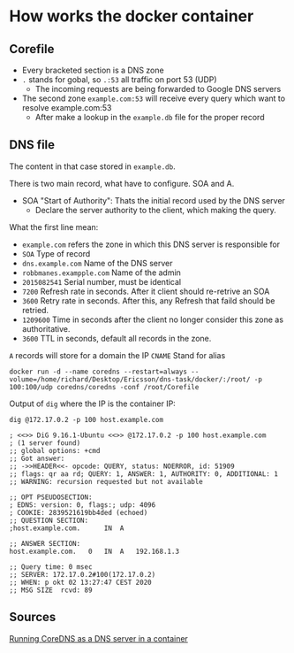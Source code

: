 # How works the docker container

## Corefile

- Every bracketed section is a DNS zone
- `.` stands for gobal, so `.:53` all traffic on port 53 (UDP)
  - The incoming requests are being forwarded to Google DNS servers 
- The second zone `example.com:53` will receive every query which want to resolve example.com:53
  - After make a lookup in the `example.db` file for the proper record 

## DNS file

The content in that case stored in `example.db`.

There is two main record, what have to configure. SOA and A. 

- SOA "Start of Authority": Thats the initial record used by the DNS server
  - Declare the server authority to the client, which making the query. 

What the first line mean: 

- `example.com` refers the zone in which this DNS server is responsible for
- `SOA` Type of record
- `dns.example.com` Name of the DNS server
- `robbmanes.exampple.com` Name of the admin
- `2015082541` Serial number, must be identical 
- `7200` Refresh rate in seconds. After it client should re-retrive an SOA
- `3600` Retry rate in seconds. After this, any Refresh that faild should be retried.
- `1209600` Time in seconds after the client no longer consider this zone as authoritative. 
- `3600` TTL in seconds, default all records in the zone.

`A` records will store for a domain the IP 
`CNAME` Stand for alias

```
docker run -d --name coredns --restart=always --volume=/home/richard/Desktop/Ericsson/dns-task/docker/:/root/ -p 100:100/udp coredns/coredns -conf /root/Corefile
```

Output of `dig` where the IP is the container IP: 

```
dig @172.17.0.2 -p 100 host.example.com

; <<>> DiG 9.16.1-Ubuntu <<>> @172.17.0.2 -p 100 host.example.com
; (1 server found)
;; global options: +cmd
;; Got answer:
;; ->>HEADER<<- opcode: QUERY, status: NOERROR, id: 51909
;; flags: qr aa rd; QUERY: 1, ANSWER: 1, AUTHORITY: 0, ADDITIONAL: 1
;; WARNING: recursion requested but not available

;; OPT PSEUDOSECTION:
; EDNS: version: 0, flags:; udp: 4096
; COOKIE: 2839521619bb4ded (echoed)
;; QUESTION SECTION:
;host.example.com.		IN	A

;; ANSWER SECTION:
host.example.com.	0	IN	A	192.168.1.3

;; Query time: 0 msec
;; SERVER: 172.17.0.2#100(172.17.0.2)
;; WHEN: p okt 02 13:27:47 CEST 2020
;; MSG SIZE  rcvd: 89

```

## Sources

[Running CoreDNS as a DNS server in a container](https://dev.to/robbmanes/running-coredns-as-a-dns-server-in-a-container-1d0)

